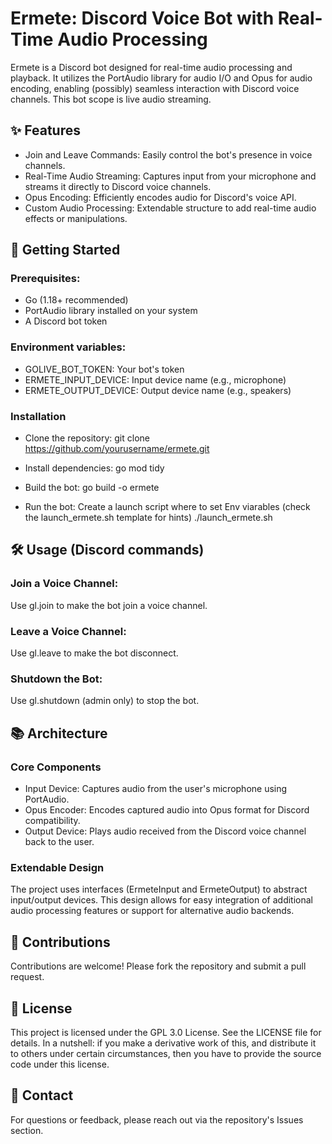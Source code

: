 # Ermete: Discord Voice Bot with Real-Time Audio Processing

Ermete is a Discord bot designed for real-time audio processing and playback.
It utilizes the PortAudio library for audio I/O and Opus for audio encoding, enabling (possibly) seamless interaction with Discord voice channels.
This bot scope is live audio streaming.

## ✨ Features
- Join and Leave Commands: Easily control the bot's presence in voice channels.
- Real-Time Audio Streaming: Captures input from your microphone and streams it directly to Discord voice channels.
- Opus Encoding: Efficiently encodes audio for Discord's voice API.
- Custom Audio Processing: Extendable structure to add real-time audio effects or manipulations.


## 🚀 Getting Started
### Prerequisites:
- Go (1.18+ recommended)
- PortAudio library installed on your system
- A Discord bot token

### Environment variables:
- GOLIVE_BOT_TOKEN: Your bot's token
- ERMETE_INPUT_DEVICE: Input device name (e.g., microphone)
- ERMETE_OUTPUT_DEVICE: Output device name (e.g., speakers)

### Installation
- Clone the repository:
git clone https://github.com/yourusername/ermete.git

- Install dependencies:
go mod tidy

- Build the bot:
go build -o ermete

- Run the bot: 
Create a launch script where to set Env viarables (check the launch_ermete.sh template for hints)
./launch_ermete.sh


## 🛠 Usage (Discord commands)

### Join a Voice Channel:
Use gl.join <channelID> to make the bot join a voice channel.

### Leave a Voice Channel:
Use gl.leave to make the bot disconnect.

### Shutdown the Bot:
Use gl.shutdown (admin only) to stop the bot.

## 📚 Architecture
### Core Components
- Input Device: Captures audio from the user's microphone using PortAudio.
- Opus Encoder: Encodes captured audio into Opus format for Discord compatibility.
- Output Device: Plays audio received from the Discord voice channel back to the user.

### Extendable Design
The project uses interfaces (ErmeteInput and ErmeteOutput) to abstract input/output devices.
This design allows for easy integration of additional audio processing features or support for alternative audio backends.

## 🌟 Contributions
Contributions are welcome! Please fork the repository and submit a pull request.

## 📝 License
This project is licensed under the GPL 3.0 License. See the LICENSE file for details.
In a nutshell: if you make a derivative work of this, and distribute it to others under certain circumstances, then you have to provide the source code under this license.

## 📧 Contact
For questions or feedback, please reach out via the repository's Issues section.
